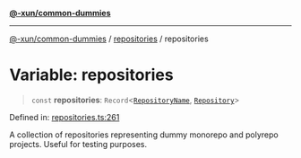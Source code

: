 [**@-xun/common-dummies**](../../README.md)

***

[@-xun/common-dummies](../../README.md) / [repositories](../README.md) / repositories

# Variable: repositories

> `const` **repositories**: `Record`\<[`RepositoryName`](../type-aliases/RepositoryName.md), [`Repository`](../type-aliases/Repository.md)\>

Defined in: [repositories.ts:261](https://github.com/Xunnamius/test-utils/blob/fb7ffeb540b6329cd58507a70130e011f552c63c/packages/common-dummies/src/repositories.ts#L261)

A collection of repositories representing dummy monorepo and polyrepo
projects. Useful for testing purposes.
